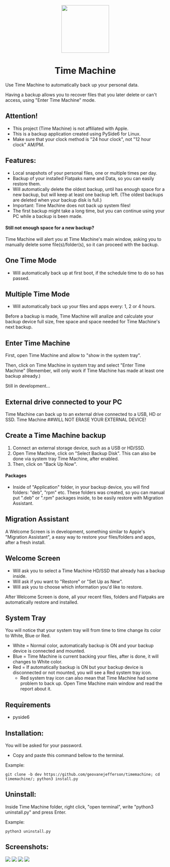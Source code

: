 <p align="center">
  <img width="150" height="150" src="src/icons/backup_150px.png">
 <h1 align="center">Time Machine</h1>
</p>
Use Time Machine to automatically back up your personal data. 

Having a backup allows you to recover files that you later delete or can't access,
using "Enter Time Machine" mode.

## Attention!
* This project (Time Machine) is not affiliated with Apple. 
* This is a backup application created using PySide6 for Linux.
* Make sure that your clock method is "24 hour clock", not "12 hour clock" AM/PM.

## Features:
* Local snapshots of your personal files, one or multiple times per day.
* Backup of your installed Flatpaks name and Data, so you can easily restore them.
* Will automatically delete the oldest backup, until has enough space for a new backup, but will keep at least one backup left. 
(The oldest backups are deleted when your backup disk is full.)
* Important: Time Machine does not back up system files!
* The first backup might take a long time, but you can continue using your PC while a backup is been made. 

#### Still not enough space for a new backup?
  Time Machine will alert you at Time Machine's main window, asking you to manually delete some file(s)/folder(s), so it can proceed with the backup.

## One Time Mode
* Will automatically back up at first boot, if the schedule time to do so has passed.

## Multiple Time Mode
* Will automatically back up your files and apps every: 1, 2 or 4 hours.

Before a backup is made, Time Machine will analize and calculate your backup device full size, free space and space needed for Time Machine's next backup.

## Enter Time Machine
First, open Time Machine and allow to "show in the system tray".

Then, click on Time Machine in system tray and select "Enter Time Machine"
(Remember, will only work if Time Machine has made at least one backup already.)

Still in development...

## External drive connected to your PC
Time Machine can back up to an external drive connected to a USB, HD or SSD.
Time Machine ##WILL NOT ERASE YOUR EXTERNAL DEVICE! 

## Create a Time Machine backup
1. Connect an external storage device, such as a USB or HD/SSD.
2. Open Time Machine, click on "Select Backup Disk". This can also be done via system tray Time Machine, after enabled.
3. Then, click on "Back Up Now".

#### Packages
* Inside of "Application" folder, in your backup device, you will find folders: "deb", "rpm" etc.
These folders was created, so you can manual put ".deb" or ".rpm" packages inside, to be easily restore with
Migration Assistant.

## Migration Assistant
A Welcome Screen is in development, something similar to Apple's "Migration Assistant", a easy way to restore your files/folders and apps, after a fresh install.

## Welcome Screen
* Will ask you to select a Time Machine HD/SSD that already has a backup inside.
* Will ask if you want to "Restore" or "Set Up as New".
* Will ask you to choose which information you'd like to restore.

After Welcome Screen is done, all your recent files, folders and Flatpaks are automatically restore and installed.

## System Tray 
You will notice that your system tray will from time to time change its color to White, Blue or Red.
* White = Normal color, automatically backup is ON and your backup device is connected and mounted.
* Blue = Time Machine is current backing your files, after is done, it will changes to White color.
* Red = If automatically backup is ON but your backup device is disconnected or not mounted, you will see a Red system tray icon.
  - Red system tray icon can also mean that Time Machine had some problem to back up. Open Time Machine main window and read the report about it.

## Requirements
* pyside6

## Installation:
You will be asked for your password.
* Copy and paste this command bellow to the terminal.

Example:

    git clone -b dev https://github.com/geovanejefferson/timemachine; cd timemachine/; python3 install.py


## Uninstall:
Inside Time Machine folder, right click, "open terminal", write "python3 uninstall.py" and press Enter.

Example:

    python3 uninstall.py

## Screenshots:
![](src/screenshots/img.png)
![](src/screenshots/img_2.png)
![](src/screenshots/img_3.png)
![](src/screenshots/img_4.png)
